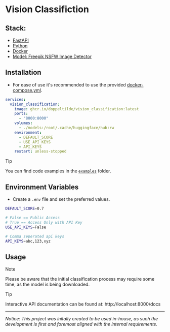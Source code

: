# Vision Classifiction

## Stack:
- [FastAPI](https://fastapi.tiangolo.com)
- [Python](https://www.python.org)
- [Docker](https://docker.com)
- [Model: Freepik NSFW Image Detector](https://huggingface.co/Freepik/nsfw_image_detector)


## Installation

- For ease of use it's recommended to use the provided [docker-compose.yml](https://github.com/doppeltilde/vision_classification/blob/main/docker-compose.yml).

```yml
services:
  vision_classification:
    image: ghcr.io/doppeltilde/vision_classification:latest
    ports:
      - "8000:8000"
    volumes:
      - ./models:/root/.cache/huggingface/hub:rw
    environment:
      - DEFAULT_SCORE
      - USE_API_KEYS
      - API_KEYS
    restart: unless-stopped
```

> [!TIP]
> You can find code examples in the [`examples`](./examples/) folder.

## Environment Variables
- Create a `.env` file and set the preferred values.
```sh
DEFAULT_SCORE=0.7

# False == Public Access
# True == Access Only with API Key
USE_API_KEYS=False

# Comma seperated api keys
API_KEYS=abc,123,xyz
```

## Usage

> [!NOTE]
> Please be aware that the initial classification process may require some time, as the model is being downloaded.

> [!TIP]
> Interactive API documentation can be found at: http://localhost:8000/docs

---
_Notice:_ _This project was initally created to be used in-house, as such the
development is first and foremost aligned with the internal requirements._
